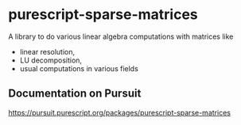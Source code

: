 # purescript-sparse-matrices

A library to do various linear algebra computations with matrices like

* linear resolution,
* LU decomposition, 
* usual computations in various fields


## Documentation on Pursuit

https://pursuit.purescript.org/packages/purescript-sparse-matrices